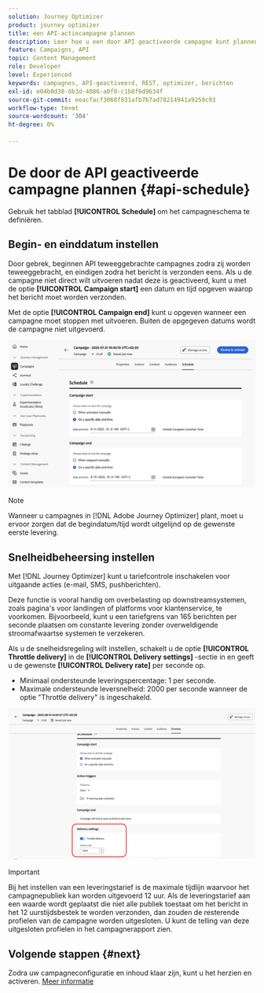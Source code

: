 ```yaml
---
solution: Journey Optimizer
product: journey optimizer
title: een API-actiecampagne plannen
description: Leer hoe u een door API geactiveerde campagne kunt plannen.
feature: Campaigns, API
topic: Content Management
role: Developer
level: Experienced
keywords: campagnes, API-geactiveerd, REST, optimizer, berichten
exl-id: e04b0d38-6b3d-4086-a0f0-c1b8f6d9634f
source-git-commit: eeacfacf3068f831afb7b7ad78214941a9259c93
workflow-type: tm+mt
source-wordcount: '304'
ht-degree: 0%

---
```


# De door de API geactiveerde campagne plannen {#api-schedule}

Gebruik het tabblad **[!UICONTROL Schedule]** om het campagneschema te definiëren.

## Begin- en einddatum instellen

Door gebrek, beginnen API teweeggebrachte campagnes zodra zij worden teweeggebracht, en eindigen zodra het bericht is verzonden eens. Als u de campagne niet direct wilt uitvoeren nadat deze is geactiveerd, kunt u met de optie **[!UICONTROL Campaign start]** een datum en tijd opgeven waarop het bericht moet worden verzonden.

Met de optie **[!UICONTROL Campaign end]** kunt u opgeven wanneer een campagne moet stoppen met uitvoeren. Buiten de opgegeven datums wordt de campagne niet uitgevoerd.

![](assets/api-triggered-schedule.png)

>[!NOTE]
>
>Wanneer u campagnes in [!DNL Adobe Journey Optimizer] plant, moet u ervoor zorgen dat de begindatum/tijd wordt uitgelijnd op de gewenste eerste levering.

## Snelheidbeheersing instellen

Met [!DNL Journey Optimizer] kunt u tariefcontrole inschakelen voor uitgaande acties (e-mail, SMS, pushberichten).

Deze functie is vooral handig om overbelasting op downstreamsystemen, zoals pagina&#39;s voor landingen of platforms voor klantenservice, te voorkomen. Bijvoorbeeld, kunt u een tariefgrens van 165 berichten per seconde plaatsen om constante levering zonder overweldigende stroomafwaartse systemen te verzekeren.

Als u de snelheidsregeling wilt instellen, schakelt u de optie **[!UICONTROL Throttle delivery]** in de **[!UICONTROL Delivery settings]** -sectie in en geeft u de gewenste **[!UICONTROL Delivery rate]** per seconde op.

* Minimaal ondersteunde leveringspercentage: 1 per seconde.
* Maximale ondersteunde leversnelheid: 2000 per seconde wanneer de optie &quot;Throttle delivery&quot; is ingeschakeld.

![](assets/throttling-rate-control.png)

>[!IMPORTANT]
>
>Bij het instellen van een leveringstarief is de maximale tijdlijn waarvoor het campagnepubliek kan worden uitgevoerd 12 uur. Als de leveringstarief aan een waarde wordt geplaatst die niet alle publiek toestaat om het bericht in het 12 uurstijdsbestek te worden verzonden, dan zouden de resterende profielen van de campagne worden uitgesloten. U kunt de telling van deze uitgesloten profielen in het campagnerapport zien.

## Volgende stappen {#next}

Zodra uw campagneconfiguratie en inhoud klaar zijn, kunt u het herzien en activeren. [Meer informatie](review-activate-campaign.md)
